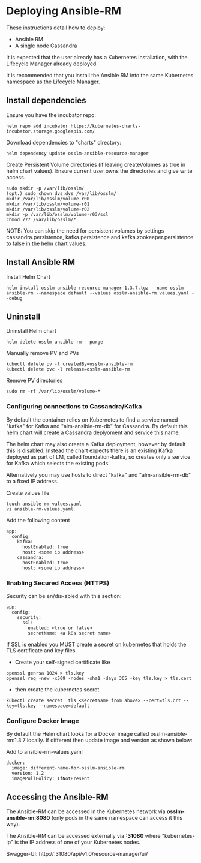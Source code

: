# Deploying Ansible-RM #

These instructions detail how to deploy:

* Ansible RM
* A single node Cassandra

It is expected that the user already has a Kubernetes installation, with the Lifecycle Manager already deployed.

It is recommended that you install the Ansible RM into the same Kubernetes namespace as the Lifecycle Manager.

## Install dependencies ##

Ensure you have the incubator repo:
```
helm repo add incubator https://kubernetes-charts-incubator.storage.googleapis.com/
```

Download dependencies to "charts" directory:

```
helm dependency update osslm-ansible-resource-manager
```

Create Persistent Volume directories (if leaving createVolumes as true in helm chart values). Ensure current user owns the directories and give write access.

```
sudo mkdir -p /var/lib/osslm/
(opt.) sudo chown dvs:dvs /var/lib/osslm/
mkdir /var/lib/osslm/volume-r00
mkdir /var/lib/osslm/volume-r01
mkdir /var/lib/osslm/volume-r02
mkdir -p /var/lib/osslm/volume-r03/ssl
chmod 777 /var/lib/osslm/*
```

NOTE: You can skip the need for persistent volumes by settings cassandra.persistence, kafka.persistence and kafka.zookeeper.persistence to false in the helm chart values.

## Install Ansible RM ##

Install Helm Chart

```
helm install osslm-ansible-resource-manager-1.3.7.tgz --name osslm-ansible-rm --namespace default --values osslm-ansible-rm.values.yaml --debug
```

## Uninstall ##

Uninstall Helm chart

```
helm delete osslm-ansible-rm --purge
```

Manually remove PV and PVs

```
kubectl delete pv -l createdBy=osslm-ansible-rm
kubectl delete pvc -l release=osslm-ansible-rm
```

Remove PV directories

```
sudo rm -rf /var/lib/osslm/volume-*
```

### Configuring connections to Cassandra/Kafka ###
By default the container relies on Kubernetes to find a service named "kafka" for Kafka and "alm-ansible-rm-db" for Cassandra. By default this helm chart will create a Cassandra deplyoment and service this name.

The helm chart may also create a Kafka deployment, however by default this is disabled. Instead the chart expects there is an existing Kafka deployed as part of LM, called foundation-kafka, so creates only a service for Kafka which selects the existing pods.

Alternatively you may use hosts to direct "kafka" and "alm-ansible-rm-db" to a fixed IP address.

Create values file

```
touch ansible-rm-values.yaml
vi ansible-rm-values.yaml
```

Add the following content

```
app:
  config:
    kafka:
      hostEnabled: true
      host: <some ip address>
    cassandra:
      hostEnabled: true
      host: <some ip address>
```

### Enabling Secured Access (HTTPS)
Security can be en/dis-abled with this section:

```
app:
  config:
    security:
      ssl:
        enabled: <true or false>
        secretName: <a k8s secret name>
```

If SSL is enabled you MUST create a secret on kubernetes that holds the TLS certificate and key files.
* Create your self-signed certificate like
```
openssl genrsa 1024 > tls.key
openssl req -new -x509 -nodes -sha1 -days 365 -key tls.key > tls.cert
```
* then create the kubernetes secret
```
kubectl create secret  tls <secretName from above> --cert=tls.crt --key=tls.key --namespace=default
```


### Configure Docker Image ###

By default the Helm chart looks for a Docker image called osslm-ansible-rm:1.3.7 locally. If different then update image and version as shown below:

Add to ansible-rm-values.yaml

```
docker:
  image: different-name-for-osslm-ansible-rm
  version: 1.2
  imagePullPolicy: IfNotPresent
```

## Accessing the Ansible-RM ##

The Ansible-RM can be accessed in the Kubernetes network via **osslm-ansible-rm:8080** (only pods in the same namespace can access it this way).

The Ansible-RM can be accessed externally via **<kubernetes-ip>:31080** where "kubernetes-ip" is the IP address of one of your Kubernetes nodes.

Swagger-UI:
http://<kubernetes-ip>:31080/api/v1.0/resource-manager/ui/
